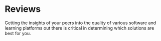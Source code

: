 
# Reviews

Getting the insights of your peers into the quality of various software and learning platforms out there is critical in determining which solutions are best for you. 